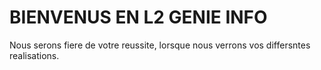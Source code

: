 
# BIENVENUS EN L2 GENIE INFO

Nous serons fiere de votre reussite, lorsque nous verrons vos differsntes realisations. 